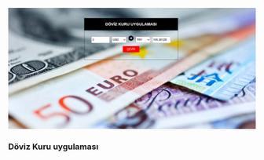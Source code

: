 ![Site görünümü ](https://github.com/sevvalislekter/DovizKuru-React/blob/main/Ekran%20g%C3%B6r%C3%BCnt%C3%BCs%C3%BC%202024-12-25%20200619.png)
### Döviz Kuru uygulaması
